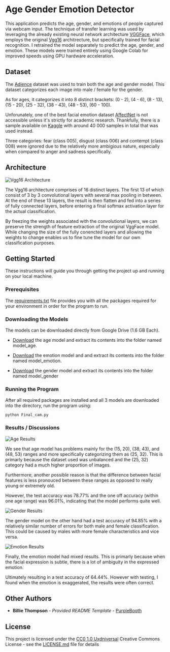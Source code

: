 # Age Gender Emotion Detector

This application predicts the age, gender, and emotions of people captured via webcam input. The technique of transfer learning was used by leveraging the already existing neural network architecture [VGGFace](https://machinelearningmastery.com/how-to-perform-face-recognition-with-vggface2-convolutional-neural-network-in-keras/), which employs the original [Vgg16](https://medium.com/@mygreatlearning/everything-you-need-to-know-about-vgg16-7315defb5918) architrecture, but specifically trained for facial recognition. I retrained the model separately to predict the age, gender, and emotion. These models were trained entirely using Google Colab for improved speeds using GPU hardware acceleration.

## Dataset 

The [Adience](https://talhassner.github.io/home/projects/Adience/Adience-data.html) dataset was used to train both the age and gender model. This dataset categorizes each image into male / female for the gender.

As for ages, it categorizes it into 8 distinct brackets: (0 - 2), (4 - 6), (8 - 13), (15 - 20), (25 - 32), (38 - 43), (48 - 53), (60 - 100).

Unforunately, one of the best facial emotion dataset [AffectNet](http://mohammadmahoor.com/affectnet/) is not accessible unless it's strictly for academic research. Thankfully, there is a sample available on [Kaggle](https://www.kaggle.com/mouadriali/affectnetsample) with around 40 000 samples in total that was used instead. 

Three categories: fear (class 005), disgust (class 006) and contempt (class 008) were ignored due to the relatively more ambigious nature, especially when compared to anger and sadness specifically.

## Architecture

![Vgg16 Architecture](assets/vgg16.png)

The Vgg16 architecture comprises of 16 distinct layers. The first 13 of which consist of 3 by 3 convolutional layers with several max pooling in between. At the end of these 13 layers, the result is then flatten and fed into a series of fully connected layers, before entering a final softmax activation layer for the actual classification. 

By freezing the weights associated with the convolutional layers, we can preserve the strength of feature extraction of the original VggFace model. While changing the size of the fully conencted layers and allowing the weights to change enables us to fine tune the model for our own classification purposes. 

## Getting Started

These instructions will guide you through getting the project up and running on your local machine. 

### Prerequisites

The [requirements.txt](requirements.txt) file provides you with all the packages required for your environment in order for the program to run.

### Downloading the Models

The models can be downloaded directly from Google Drive (1.6 GB Each). 

- [Download](https://drive.google.com/file/d/164zrhdmcVzNkM5seyNN85vZ0W7DPtzdH/view?usp=sharing) the age model and extract its contents into the folder named model_age.

- [Download](https://drive.google.com/file/d/1f_FpwrfubrFKHKbK0hE9ERIv1erBjt5_/view?usp=sharing) the emotion model and and extract its contents into the folder named model_emotion.

- [Download](https://drive.google.com/file/d/1IISLSBI--Pzr0lsnryiRbrrQHqSy4HwQ/view?usp=sharing) the gender model and extract its contents into the folder named model_gender

### Running the Program

After all required packages are installed and all 3 models are downloaded into the directory, run the program using:
    
    python Final_cam.py

### Results / Discussions

![Age Results](assets/age_result.png)

We see that age model has problems mainly for the (15, 20), (38, 43), and (48, 53) ranges and more specifically categorizing them as (25, 32). 
This is primarly because the dataset used was unbalanced and the (25, 32) category had a much higher proportion of images. 

Furthermore, another possible reason is that the difference between facial features is less pronouced between these ranges as opposed to really young or extremely old.

However, the test accuracy was 78.77% and the one off accuracy (within one age range) was 96.01%, indicating that the model performs quite well.

![Gender Results](assets/gender_result.png)

The gender model on the other hand had a test accuracy of 94.85% with a relatively similar number of errors for both male and female classification. This could be caused by males with more female characteristics and vice versa.

![Emotion Results](assets/emotion_result.png)

Finally, the emotion model had mixed results. This is primarly because when the facial expression is subtle, there is a lot of ambiguity in the expressed emotion. 

Ultimately resulting in a test accuracy of 64.44%. However with testing, I found when the emotion is exaggerated, the results were often correct.

## Other Authors

  - **Billie Thompson** - *Provided README Template* -
    [PurpleBooth](https://github.com/PurpleBooth)

## License

This project is licensed under the [CC0 1.0 Uxdniversal](LICENSE.md)
Creative Commons License - see the [LICENSE.md](LICENSE.md) file for
details
